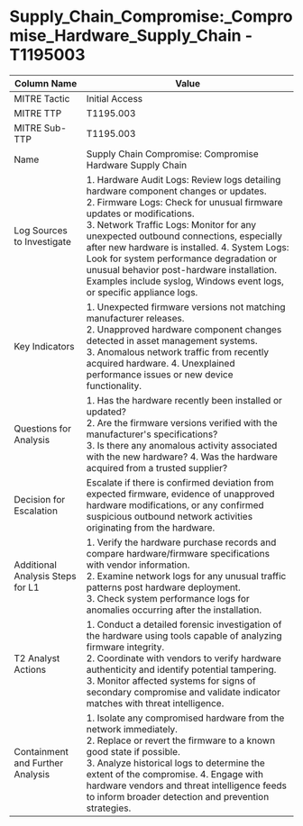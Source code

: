 # Supply_Chain_Compromise:_Compromise_Hardware_Supply_Chain - T1195003

| Column Name | Value |
|-------------|-------|
| MITRE Tactic | Initial Access |
| MITRE TTP | T1195.003 |
| MITRE Sub-TTP | T1195.003 |
| Name | Supply Chain Compromise: Compromise Hardware Supply Chain |
| Log Sources to Investigate | 1. Hardware Audit Logs: Review logs detailing hardware component changes or updates.<br>2. Firmware Logs: Check for unusual firmware updates or modifications.<br>3. Network Traffic Logs: Monitor for any unexpected outbound connections, especially after new hardware is installed. 4. System Logs: Look for system performance degradation or unusual behavior post-hardware installation. Examples include syslog, Windows event logs, or specific appliance logs. |
| Key Indicators | 1. Unexpected firmware versions not matching manufacturer releases.<br>2. Unapproved hardware component changes detected in asset management systems.<br>3. Anomalous network traffic from recently acquired hardware. 4. Unexplained performance issues or new device functionality. |
| Questions for Analysis | 1. Has the hardware recently been installed or updated?<br>2. Are the firmware versions verified with the manufacturer's specifications?<br>3. Is there any anomalous activity associated with the new hardware? 4. Was the hardware acquired from a trusted supplier? |
| Decision for Escalation | Escalate if there is confirmed deviation from expected firmware, evidence of unapproved hardware modifications, or any confirmed suspicious outbound network activities originating from the hardware. |
| Additional Analysis Steps for L1 | 1. Verify the hardware purchase records and compare hardware/firmware specifications with vendor information.<br>2. Examine network logs for any unusual traffic patterns post hardware deployment.<br>3. Check system performance logs for anomalies occurring after the installation. |
| T2 Analyst Actions | 1. Conduct a detailed forensic investigation of the hardware using tools capable of analyzing firmware integrity.<br>2. Coordinate with vendors to verify hardware authenticity and identify potential tampering.<br>3. Monitor affected systems for signs of secondary compromise and validate indicator matches with threat intelligence. |
| Containment and Further Analysis | 1. Isolate any compromised hardware from the network immediately.<br>2. Replace or revert the firmware to a known good state if possible.<br>3. Analyze historical logs to determine the extent of the compromise. 4. Engage with hardware vendors and threat intelligence feeds to inform broader detection and prevention strategies. |
